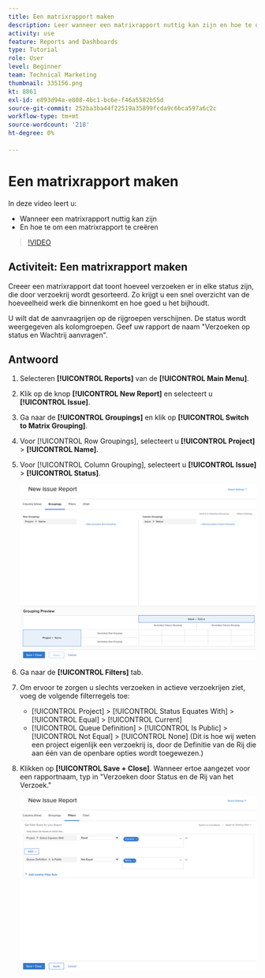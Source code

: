 ```yaml
---
title: Een matrixrapport maken
description: Leer wanneer een matrixrapport nuttig kan zijn en hoe te om een matrixrapport in Workfront tot stand te brengen.
activity: use
feature: Reports and Dashboards
type: Tutorial
role: User
level: Beginner
team: Technical Marketing
thumbnail: 335156.png
kt: 8861
exl-id: e893d94a-e808-4bc1-bc6e-f46a5582b55d
source-git-commit: 252ba3ba44f22519a35899fcda9c6bca597a6c2c
workflow-type: tm+mt
source-wordcount: '218'
ht-degree: 0%

---
```


# Een matrixrapport maken

In deze video leert u:

* Wanneer een matrixrapport nuttig kan zijn
* En hoe te om een matrixrapport te creëren

>[!VIDEO](https://video.tv.adobe.com/v/335156/?quality=12)

## Activiteit: Een matrixrapport maken

Creeer een matrixrapport dat toont hoeveel verzoeken er in elke status zijn, die door verzoekrij wordt gesorteerd. Zo krijgt u een snel overzicht van de hoeveelheid werk die binnenkomt en hoe goed u het bijhoudt.

U wilt dat de aanvraagrijen op de rijgroepen verschijnen. De status wordt weergegeven als kolomgroepen. Geef uw rapport de naam &quot;Verzoeken op status en Wachtrij aanvragen&quot;.

## Antwoord

1. Selecteren **[!UICONTROL Reports]** van de **[!UICONTROL Main Menu]**.
1. Klik op de knop **[!UICONTROL New Report]** en selecteert u **[!UICONTROL Issue]**.
1. Ga naar de **[!UICONTROL Groupings]** en klik op **[!UICONTROL Switch to Matrix Grouping]**.
1. Voor [!UICONTROL Row Groupings], selecteert u **[!UICONTROL Project]** > **[!UICONTROL Name]**.
1. Voor [!UICONTROL Column Grouping], selecteert u **[!UICONTROL Issue]** > **[!UICONTROL Status]**.

   ![Een beeld van het scherm om een nieuw punt tot stand te brengen rapporteert groepering](assets/matrix-report-groupings.png)

1. Ga naar de **[!UICONTROL Filters]** tab.
1. Om ervoor te zorgen u slechts verzoeken in actieve verzoekrijen ziet, voeg de volgende filterregels toe:

   * [!UICONTROL Project] > [!UICONTROL Status Equates With] > [!UICONTROL Equal] > [!UICONTROL Current]
   * [!UICONTROL Queue Definition] > [!UICONTROL Is Public] > [!UICONTROL Not Equal] > [!UICONTROL None] (Dit is hoe wij weten een project eigenlijk een verzoekrij is, door de Definitie van de Rij die aan één van de openbare opties wordt toegewezen.)

1. Klikken op **[!UICONTROL Save + Close]**. Wanneer ertoe aangezet voor een rapportnaam, typ in &quot;Verzoeken door Status en de Rij van het Verzoek.&quot;

   ![Een beeld van het scherm om een nieuw filter van het uitgifterapport tot stand te brengen](assets/matrix-report-filters.png)
